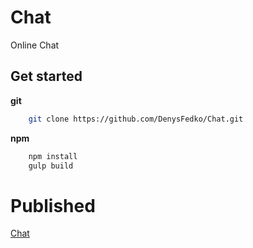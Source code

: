 # Chat
Online Chat



## Get started



**git**
```bash
	git clone https://github.com/DenysFedko/Chat.git
```

**npm**
```bash
	npm install
	gulp build
```

# Published
[Chat](https://denysfedko.github.io/Chat/)
